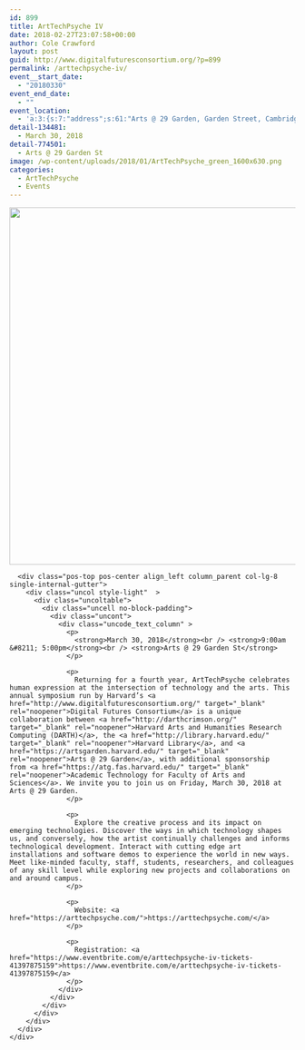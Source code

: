 ```yaml
---
id: 899
title: ArtTechPsyche IV
date: 2018-02-27T23:07:58+00:00
author: Cole Crawford
layout: post
guid: http://www.digitalfuturesconsortium.org/?p=899
permalink: /arttechpsyche-iv/
event__start_date:
  - "20180330"
event_end_date:
  - ""
event_location:
  - 'a:3:{s:7:"address";s:61:"Arts @ 29 Garden, Garden Street, Cambridge, MA, United States";s:3:"lat";s:10:"42.3790651";s:3:"lng";s:11:"-71.1237049";}'
detail-134481:
  - March 30, 2018
detail-774501:
  - Arts @ 29 Garden St
image: /wp-content/uploads/2018/01/ArtTechPsyche_green_1600x630.png
categories:
  - ArtTechPsyche
  - Events
---
```

<div data-parent="true" class="row-container">
  <div class="row limit-width row-parent">
    <div class="row-inner">
      <div class="pos-top pos-center align_left column_parent col-lg-4 single-internal-gutter">
        <div class="uncol style-light"  >
          <div class="uncoltable">
            <div class="uncell no-block-padding">
              <div class="uncont">
                <div class="uncode-single-media  text-left">
                  <div class="single-wrapper" style="max-width: 100%;">
                    <div class="tmb tmb-light  tmb-media-first tmb-media-last tmb-content-overlay tmb-no-bg">
                      <div class="t-inside">
                        <div class="t-entry-visual" tabindex="0">
                          <div class="t-entry-visual-tc">
                            <div class="uncode-single-media-wrapper">
                              <img src="https://www.digitalfuturesconsortium.org/wp-content/uploads/2018/01/ArtTechPsyche_green_1600x630.png" width="1200" height="630" alt="" />
                            </div>
                          </div>
                        </div>
                      </div>
                    </div>
                  </div>
                </div>
              </div>
            </div>
          </div>
        </div>
      </div>
      
      <div class="pos-top pos-center align_left column_parent col-lg-8 single-internal-gutter">
        <div class="uncol style-light"  >
          <div class="uncoltable">
            <div class="uncell no-block-padding">
              <div class="uncont">
                <div class="uncode_text_column" >
                  <p>
                    <strong>March 30, 2018</strong><br /> <strong>9:00am &#8211; 5:00pm</strong><br /> <strong>Arts @ 29 Garden St</strong>
                  </p>
                  
                  <p>
                    Returning for a fourth year, ArtTechPsyche celebrates human expression at the intersection of technology and the arts. This annual symposium run by Harvard’s <a href="http://www.digitalfuturesconsortium.org/" target="_blank" rel="noopener">Digital Futures Consortium</a> is a unique collaboration between <a href="http://darthcrimson.org/" target="_blank" rel="noopener">Harvard Arts and Humanities Research Computing (DARTH)</a>, the <a href="http://library.harvard.edu/" target="_blank" rel="noopener">Harvard Library</a>, and <a href="https://artsgarden.harvard.edu/" target="_blank" rel="noopener">Arts @ 29 Garden</a>, with additional sponsorship from <a href="https://atg.fas.harvard.edu/" target="_blank" rel="noopener">Academic Technology for Faculty of Arts and Sciences</a>. We invite you to join us on Friday, March 30, 2018 at Arts @ 29 Garden.
                  </p>
                  
                  <p>
                    Explore the creative process and its impact on emerging technologies. Discover the ways in which technology shapes us, and conversely, how the artist continually challenges and informs technological development. Interact with cutting edge art installations and software demos to experience the world in new ways. Meet like-minded faculty, staff, students, researchers, and colleagues of any skill level while exploring new projects and collaborations on and around campus.
                  </p>
                  
                  <p>
                    Website: <a href="https://arttechpsyche.com/">https://arttechpsyche.com/</a>
                  </p>
                  
                  <p>
                    Registration: <a href="https://www.eventbrite.com/e/arttechpsyche-iv-tickets-41397875159">https://www.eventbrite.com/e/arttechpsyche-iv-tickets-41397875159</a>
                  </p>
                </div>
              </div>
            </div>
          </div>
        </div>
      </div>
    </div>
  </div>
</div>